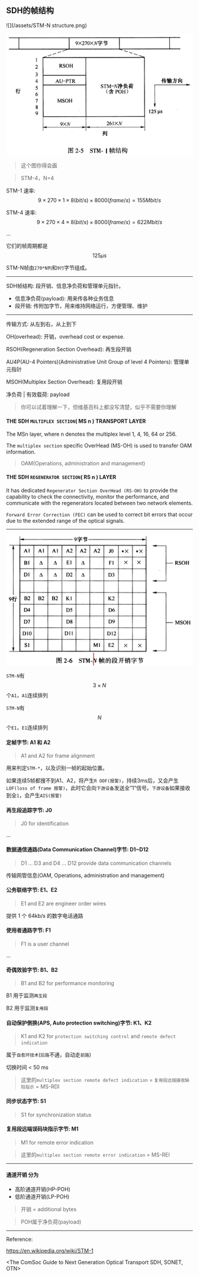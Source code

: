 ## SDH的帧结构

![](/assets/STM-N structure.png)

![](/assets/STM-1帧结构.png)

> 这个图你得会画

> STM-4，N=4

STM-1 速率: $$9 \times 270 \times 1 \times 8(bit/s) \times 8000(frame/s) = 155 Mbit/s$$

STM-4 速率: $$9 \times 270 \times 4 \times 8(bit/s) \times 8000(frame/s) = 622 Mbit/s$$

...

它们的帧周期都是 $$125\mu s$$

STM-N帧由`270*N列`和`9行`字节组成。

___

SDH帧结构: 段开销、信息净负荷和管理单元指针。

* 信息净负荷(payload): 用来传各种业务信息
* 段开销: 传附加字节，用来维持网络运行，方便管理、维护
___

传输方式: 从左到右，从上到下

OH(overhead): 开销，overhead cost or expense.

RSOH(Regeneration Section Overhead): 再生段开销

AU4P(AU-4 Pointers)(Administrative Unit Group of level 4 Pointers): 管理单元指针

MSOH(Multiplex Section Overhead): 复用段开销

净负荷 | 有效载荷: payload

> 你可以试着理解一下，但维基百科上都没写清楚，似乎不需要你理解

#### THE SDH `MULTIPLEX SECTION`( MS n ) TRANSPORT LAYER
The MSn layer, where n denotes the multiplex level 1, 4, 16, 64 or 256.

The `multiplex section` specific OverHead (MS-OH) is used to transfer OAM information.

> OAM(Operations, administration and management)

#### THE SDH `REGENERATOR SECTION`( RS n ) LAYER
It has dedicated `Regenerator Section OverHead (RS-OH)` to provide the capability to check the connectivity, monitor the performance, and communicate with the regenerators located between two network elements.

`Forward Error Correction (FEC)` can be used to correct bit errors that occur due to the extended range of the optical signals.

___

![](/assets/STM-1的段开销字节.png)

`STM-N`有 $$3 \times N$$个`A1`，`A1`连续排列

`STM-N`有 $$N$$个`E1`，`E1`连续排列

#### 定帧字节: A1 和 A2
> A1 and A2 for frame alignment

用来判定`STM-*`，以及识别一帧的起始位置。

如果连续5帧都搜不到A1、A2，将产生`R OOF(报警)`，持续3ms后，又会产生`LOF(loss of frame 报警)`，此时它会向`下游设备`发送全”1“信号。`下游设备`如果接收到全`1`，会产生`AIS(报警)`

#### 再生段追踪字节: J0 
> J0 for identification

...

#### 数据通信通路(Data Communication Channel)字节: D1~D12
> D1 ... D3 and D4 ... D12 provide data communication channels

传输网管信息(OAM, Operations, administration and management)

#### 公务联络字节: E1、E2
> E1 and E2 are engineer order wires

提供 1 个 64kb/s 的数字电话通路

#### 使用者通路字节: F1
> F1 is a user channel

...

#### 奇偶效验字节: B1、B2
> B1 and B2 for performance monitoring

B1 用于监测`再生段`

B2 用于监测`复用段` 

#### 自动保护倒换(APS, Auto protection switching)字节: K1、K2
> K1 and K2 for `protection switching control` and `remote defect indication`

属于`自愈环技术`(`后路`不通，自动走`前路`)

切换时间 < 50 ms

> 这里的`multiplex section remote defect indication` = `复用段远端接收缺陷指示` = MS-RDI

#### 同步状态字节: S1
> S1 for synchronization status

#### 复用段远端误码块指示字节: M1
> M1 for remote error indication

> 这里的`multiplex section remote error indication` = MS-REI

___

#### 通道开销 分为

* 高阶通道开销(HP-POH)
* 低阶通道开销(LP-POH)

> 开销 = additional bytes

> POH属于净负荷(payload)
___

Reference:

https://en.wikipedia.org/wiki/STM-1

<The ComSoc Guide to Next Generation Optical Transport SDH, SONET, OTN>